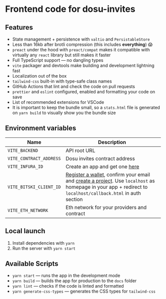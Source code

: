 # Frontend code for dosu-invites

## Features

- State management + persistence with `valtio` and `PersistableStore`
- Less than 16kb after brotli compression (this includes **everything**) 😱
- `preact` under the hood with `preact/compat` makes it compatible with virtually any `react` library but still makes it faster
- Full TypeScript support — no dangling types
- `vite` packager and devtools make building and development lightning fast
- Localization out of the box
- `tailwind-css` built-in with type-safe class names
- GitHub Actions that lint and check the code on pull requests
- `prettier` and `eslint` configured, enabled and formatting your code on save
- List of recommended extensions for VSCode
- It is important to keep the bundle small, so a `stats.html` file is generated on `yarn build` to visually show you the bundle size

## Environment variables

| Name                    | Description                                                                                                                                                                                                                |
| ----------------------- | -------------------------------------------------------------------------------------------------------------------------------------------------------------------------------------------------------------------------- |
| `VITE_BACKEND`          | API root URL                                                                                                                                                                                                               |
| `VITE_CONTRACT_ADDRESS` | Dosu invites contract address                                                                                                                                                                                              |
| `VITE_INFURA_ID`        | Create an app and get one [here](https://infura.io/dashboard)                                                                                                                                                              |
| `VITE_BITSKI_CLIENT_ID` | [Register a wallet](https://wallet.bitski.com/), confirm your email and [create a project](https://developer.bitski.com/). Use `localhost` as homepage in your app + redirect to `localhost/callback.html` in auth section |
| `VITE_ETH_NETWORK`      | Eth network for your providers and contract                                                                                                                                                                                |

## Local launch

1. Install dependencies with `yarn`
2. Run the server with `yarn start`

## Available Scripts

- `yarn start` — runs the app in the development mode
- `yarn build` — builds the app for production to the `docs` folder
- `yarn lint` — checks if the code is linted and formatted
- `yarn generate-css-types` — generates the CSS types for `tailwind-css`
